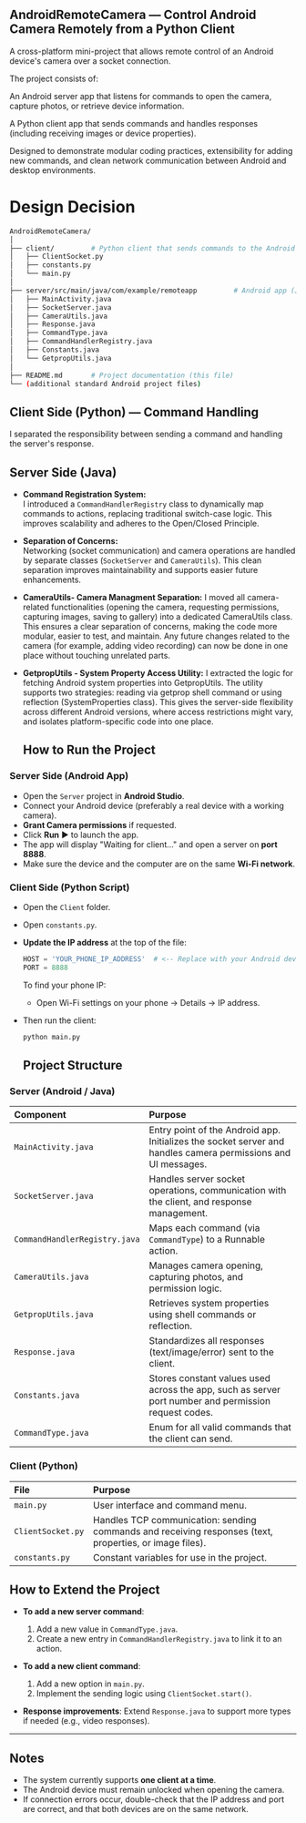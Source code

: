 
## AndroidRemoteCamera — Control Android Camera Remotely from a Python Client

A cross-platform mini-project that allows remote control of an Android device's camera over a socket connection.

The project consists of:

An Android server app that listens for commands to open the camera, capture photos, or retrieve device information.

A Python client app that sends commands and handles responses (including receiving images or device properties).

Designed to demonstrate modular coding practices, extensibility for adding new commands, and clean network communication between Android and desktop environments.


# Design Decision


```bash
AndroidRemoteCamera/
│
├── client/         # Python client that sends commands to the Android server
│   ├── ClientSocket.py
│   ├── constants.py
│   └── main.py
│
├── server/src/main/java/com/example/remoteapp         # Android app (Java) that runs the socket server and camera control logic
│   ├── MainActivity.java
│   ├── SocketServer.java
│   ├── CameraUtils.java
│   ├── Response.java
│   ├── CommandType.java
│   ├── CommandHandlerRegistry.java
│   ├── Constants.java
│   └── GetpropUtils.java
│
├── README.md       # Project documentation (this file)
└── (additional standard Android project files)
```
##  Client Side (Python) — Command Handling
I separated the responsibility between sending a command and handling the server's response.

## Server Side (Java)

- **Command Registration System:**  
  I introduced a `CommandHandlerRegistry` class to dynamically map commands to actions, replacing traditional switch-case logic. This improves scalability and adheres to the Open/Closed Principle.

- **Separation of Concerns:**  
  Networking (socket communication) and camera operations are handled by separate classes (`SocketServer` and `CameraUtils`). This clean separation improves maintainability and supports easier future enhancements.

- **CameraUtils- Camera Managment Separation:**
  I moved all camera-related functionalities (opening the camera, requesting permissions,   capturing images, saving to gallery) into a dedicated CameraUtils class. This ensures a clear separation of concerns, making the code more modular, easier to test, and maintain. Any future changes related to the camera (for example, adding video recording) can now be done in one place without touching unrelated parts.
  
- **GetpropUtils - System Property Access Utility:**
    I extracted the logic for fetching Android system properties into GetpropUtils.
    The utility supports two strategies: reading via getprop shell command or using reflection  (SystemProperties class). This gives the server-side flexibility across different Android    versions, where access restrictions might vary, and isolates platform-specific code into one place.

  ##  How to Run the Project

###  Server Side (Android App)
- Open the `Server` project in **Android Studio**.
- Connect your Android device (preferably a real device with a working camera).
- **Grant Camera permissions** if requested.
- Click **Run** ▶️ to launch the app.
- The app will display "Waiting for client..." and open a server on **port 8888**.
- Make sure the device and the computer are on the same **Wi-Fi network**.

###  Client Side (Python Script)
- Open the `Client` folder.
- Open `constants.py`.
- **Update the IP address** at the top of the file:
  ```python
  HOST = 'YOUR_PHONE_IP_ADDRESS'  # <-- Replace with your Android device's IP address
  PORT = 8888
  ```
  To find your phone IP:
  - Open Wi-Fi settings on your phone → Details → IP address.

- Then run the client:
  ```bash
  python main.py
  ```

  ## Project Structure

### Server (Android / Java)
| Component | Purpose |
|:---|:---|
| `MainActivity.java` | Entry point of the Android app. Initializes the socket server and handles camera permissions and UI messages.|
| `SocketServer.java` | Handles server socket operations, communication with the client, and response management. |
| `CommandHandlerRegistry.java` | Maps each command (via `CommandType`) to a Runnable action. |
| `CameraUtils.java` | Manages camera opening, capturing photos, and permission logic. |
| `GetpropUtils.java` | Retrieves system properties using shell commands or reflection. |
| `Response.java` | Standardizes all responses (text/image/error) sent to the client. |
| `Constants.java` | Stores constant values used across the app, such as server port number and permission request codes.|
| `CommandType.java` | Enum for all valid commands that the client can send. 

### Client (Python)
| File | Purpose |
|:---|:---|
| `main.py` | User interface and command menu. |
| `ClientSocket.py` | Handles TCP communication: sending commands and receiving responses (text, properties, or image files). |
| `constants.py` | Constant variables for use in the project. |

## How to Extend the Project

- **To add a new server command**:
  1. Add a new value in `CommandType.java`.
  2. Create a new entry in `CommandHandlerRegistry.java` to link it to an action.

- **To add a new client command**:
  1. Add a new option in `main.py`.
  2. Implement the sending logic using `ClientSocket.start()`.

- **Response improvements**:
  Extend `Response.java` to support more types if needed (e.g., video responses).




---

##  Notes
- The system currently supports **one client at a time**.
- The Android device must remain unlocked when opening the camera.
- If connection errors occur, double-check that the IP address and port are correct, and that both devices are on the same network.

  








